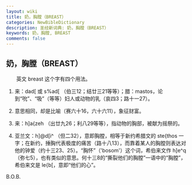```yaml
---
layout: wiki
title: 奶，胸膛（BREAST）
categories: NewBibleDictionary
description: 圣经新词典: 奶，胸膛（BREAST）
keywords: 奶，胸膛, BREAST
comments: false
---
```


## 奶，胸膛（BREAST）

　　英文 breast 这个字有四个用法。

1. 来：dad[ 或 s%ad[ （伯三12；结廿三21等等）；腊：mastos，论到“吮”、“吸”（等等）妇人或动物的乳（哀四3；路十一27）。

2. 意思相同，却是比喻（赛六十16，六十六11），象征财富。

3. 来：h]a{zeh （出廿九26；利八29等等），指动物的胸部，被献为摇祭的。

4. 亚兰文：h]@d[i^ （但二32），意即胸膛，相等于新约希腊文的 ste{thos 一字；在新约，捶胸代表极度的痛苦（路十八13），而靠着某人的胸膛则表达对他的钟爱（约十三23、25）。“胸怀”（'bosom'）这个词，希伯来文作 h]e^q （弥七5），也有类似的意思。何十三8的“撕裂他们的胸膛”一语中的“胸膛”，希伯来文是 le{b[，意即“他们的心”。

B.O.B.







